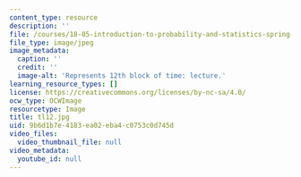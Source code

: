 ```yaml
---
content_type: resource
description: ''
file: /courses/18-05-introduction-to-probability-and-statistics-spring-2014/9b6d1b7e4183ea02eba4c0753c0d745d_tl12.jpg
file_type: image/jpeg
image_metadata:
  caption: ''
  credit: ''
  image-alt: 'Represents 12th block of time: lecture.'
learning_resource_types: []
license: https://creativecommons.org/licenses/by-nc-sa/4.0/
ocw_type: OCWImage
resourcetype: Image
title: tl12.jpg
uid: 9b6d1b7e-4183-ea02-eba4-c0753c0d745d
video_files:
  video_thumbnail_file: null
video_metadata:
  youtube_id: null
---
```

